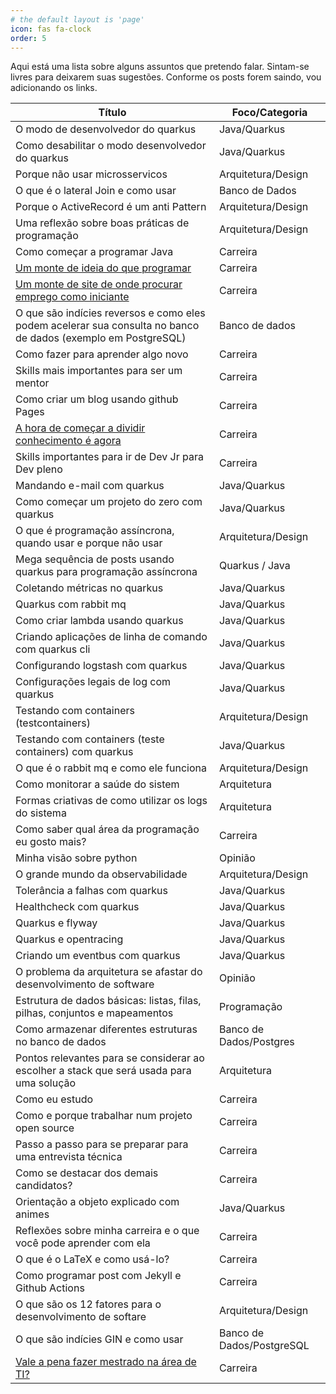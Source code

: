 ```yaml
---
# the default layout is 'page'
icon: fas fa-clock
order: 5
---
```


Aqui está uma lista sobre alguns assuntos que pretendo falar. Sintam-se livres para deixarem suas sugestões. Conforme os posts forem saindo, vou adicionando os links.

|Título | Foco/Categoria |
|---|---|
|O modo de desenvolvedor do quarkus | Java/Quarkus|
|Como desabilitar o modo desenvolvedor do quarkus | Java/Quarkus|
|Porque não usar microsservicos | Arquitetura/Design | 
|O que é o lateral Join e como usar | Banco de Dados|
|Porque o ActiveRecord é um anti Pattern | Arquitetura/Design|
|Uma reflexão sobre boas práticas de programação | Arquitetura/Design|
|Como começar a programar Java | Carreira |
| [Um monte de ideia do que programar](/posts/ideias-para-programar/) | Carreira |
| [Um monte de site de onde procurar emprego como iniciante](/posts/sites-empregos/) | Carreira |
| O que são indícies reversos e como eles podem acelerar sua consulta no banco de dados (exemplo em PostgreSQL)| Banco de dados
|Como fazer para aprender algo novo | Carreira |
|Skills mais importantes para ser um mentor | Carreira | 
| Como criar um blog usando github Pages | Carreira |
| [A hora de começar a dividir conhecimento é agora](/posts/compartilhe-agora/)| Carreira |
| Skills importantes para ir de Dev Jr para Dev pleno | Carreira |
| Mandando e-mail com quarkus | Java/Quarkus|
|Como começar um projeto do zero com quarkus | Java/Quarkus|
|O que é programação assíncrona, quando usar e porque não usar | Arquitetura/Design|
|Mega sequência de posts usando quarkus para programação assíncrona| Quarkus / Java|
|Coletando métricas no quarkus | Java/Quarkus|
|Quarkus com rabbit mq | Java/Quarkus|
|Como criar lambda usando quarkus | Java/Quarkus|
|Criando aplicações de linha de comando com quarkus cli| Java/Quarkus|
|Configurando logstash com quarkus | Java/Quarkus|
|Configurações legais de log com quarkus | Java/Quarkus|
|Testando com containers (testcontainers) | Arquitetura/Design |
|Testando com containers (teste containers) com quarkus | Java/Quarkus|
|O que é o rabbit mq e como ele funciona  | Arquitetura/Design|
|Como monitorar a saúde do sistem| Arquitetura|
|Formas criativas de como utilizar os logs do sistema | Arquitetura|
|Como saber qual área da programação eu gosto mais?| Carreira|
|Minha visão sobre python | Opinião| 
|O grande mundo da observabilidade | Arquitetura/Design|
|Tolerância a falhas com quarkus | Java/Quarkus |
|Healthcheck com quarkus | Java/Quarkus|
|Quarkus e flyway| Java/Quarkus|
|Quarkus e opentracing | Java/Quarkus|
|Criando um eventbus com quarkus| Java/Quarkus|
|O problema da arquitetura se afastar do desenvolvimento de software | Opinião |
|Estrutura de dados básicas: listas, filas, pilhas, conjuntos e mapeamentos | Programação |
|Como armazenar diferentes estruturas no banco de dados | Banco de Dados/Postgres|
|Pontos relevantes para se considerar ao escolher a stack que será usada para uma solução | Arquitetura |
|Como eu estudo | Carreira |
|Como e porque trabalhar num projeto open source| Carreira|
|Passo a passo para se preparar para uma entrevista técnica | Carreira|
|Como se destacar dos demais candidatos?| Carreira|
|Orientação a objeto explicado com animes | Java/Quarkus |
|Reflexões sobre minha carreira e o que você pode aprender com ela| Carreira |
|O que é o LaTeX e como usá-lo?| Carreira|
|Como programar post com Jekyll e Github Actions| Carreira|
|O que são os 12 fatores para o desenvolvimento de softare | Arquitetura/Design|
|O que são indícies GIN e como usar| Banco de Dados/PostgreSQL|
|[	Vale a pena fazer mestrado na área de TI?](/posts/vale-a-pena-mestrado/)| Carreira|